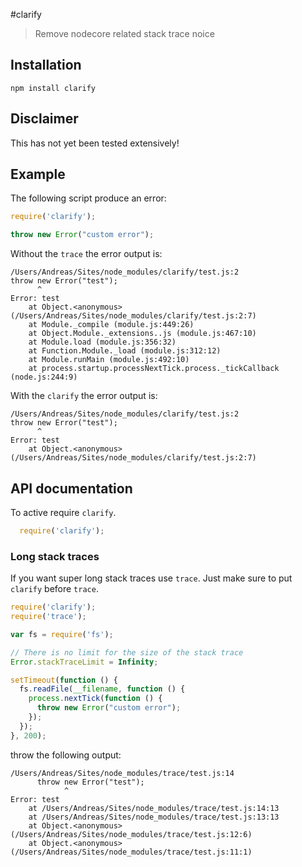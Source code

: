 #clarify

> Remove nodecore related stack trace noice

## Installation

```sheel
npm install clarify
```

## Disclaimer

This has not yet been tested extensively!

## Example

The following script produce an error:

```JavaScript
require('clarify');

throw new Error("custom error");
```

Without the `trace` the error output is:

```
/Users/Andreas/Sites/node_modules/clarify/test.js:2
throw new Error("test");
      ^
Error: test
    at Object.<anonymous> (/Users/Andreas/Sites/node_modules/clarify/test.js:2:7)
    at Module._compile (module.js:449:26)
    at Object.Module._extensions..js (module.js:467:10)
    at Module.load (module.js:356:32)
    at Function.Module._load (module.js:312:12)
    at Module.runMain (module.js:492:10)
    at process.startup.processNextTick.process._tickCallback (node.js:244:9)
```

With the `clarify` the error output is:

```
/Users/Andreas/Sites/node_modules/clarify/test.js:2
throw new Error("test");
      ^
Error: test
    at Object.<anonymous> (/Users/Andreas/Sites/node_modules/clarify/test.js:2:7)
```

## API documentation

To active require `clarify`.

```JavaScript
  require('clarify');
```

### Long stack traces

If you want super long stack traces use `trace`. Just make sure to put `clarify`
before `trace`.

```JavaScript
require('clarify');
require('trace');

var fs = require('fs');

// There is no limit for the size of the stack trace
Error.stackTraceLimit = Infinity;

setTimeout(function () {
  fs.readFile(__filename, function () {
    process.nextTick(function () {
      throw new Error("custom error");
    });
  });
}, 200);
```

throw the following output:

```
/Users/Andreas/Sites/node_modules/trace/test.js:14
      throw new Error("test");
            ^
Error: test
    at /Users/Andreas/Sites/node_modules/trace/test.js:14:13
    at /Users/Andreas/Sites/node_modules/trace/test.js:13:13
    at Object.<anonymous> (/Users/Andreas/Sites/node_modules/trace/test.js:12:6)
    at Object.<anonymous> (/Users/Andreas/Sites/node_modules/trace/test.js:11:1)
```
